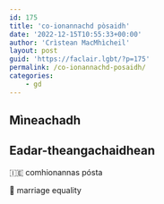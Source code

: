 ```yaml
---
id: 175
title: 'co-ionannachd pòsaidh'
date: '2022-12-15T10:55:33+00:00'
author: 'Crìstean MacMhìcheil'
layout: post
guid: 'https://faclair.lgbt/?p=175'
permalink: /co-ionannachd-posaidh/
categories:
    - gd
---
```


## Mìneachadh

## Eadar-theangachaidhean

&#x1f1ee;&#x1f1ea; comhionannas pósta

&#x1f3f4;&#xe0067;&#xe0062;&#xe0065;&#xe006e;&#xe0067;&#xe007f; marriage equality
